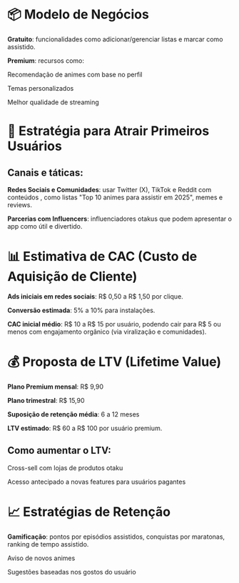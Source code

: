 # **📦 Modelo de Negócios**

**Gratuito**: funcionalidades como adicionar/gerenciar listas e marcar como assistido.

**Premium**: recursos como:

Recomendação de animes com base no perfil

Temas personalizados

Melhor qualidade de streaming

# **🚀 Estratégia para Atrair Primeiros Usuários**

## **Canais e táticas**:

**Redes Sociais e Comunidades**: usar Twitter (X), TikTok e Reddit com conteúdos , como listas "Top 10 animes para assistir em 2025", memes e reviews.

**Parcerias com Influencers**: influenciadores otakus que podem apresentar o app como útil e divertido.

# 📊 **Estimativa de CAC (Custo de Aquisição de Cliente)**

**Ads iniciais em redes sociais**: R$ 0,50 a R$ 1,50 por clique.

**Conversão estimada**: 5% a 10% para instalações.

**CAC inicial médio**: R$ 10 a R$ 15 por usuário, podendo cair para R$ 5 ou menos com engajamento orgânico (via viralização e comunidades).

# **💰 Proposta de LTV (Lifetime Value)**

**Plano Premium mensal**: R$ 9,90

**Plano trimestral**: R$ 15,90

**Suposição de retenção média**: 6 a 12 meses
  
**LTV estimado**: R$ 60 a R$ 100 por usuário premium.

## **Como aumentar o LTV**:

Cross-sell com lojas de produtos otaku

Acesso antecipado a novas features para usuários pagantes

# **📈 Estratégias de Retenção**

**Gamificação**: pontos por episódios assistidos, conquistas por maratonas, ranking de tempo assistido.

Aviso de novos animes

Sugestões baseadas nos gostos do usuário




